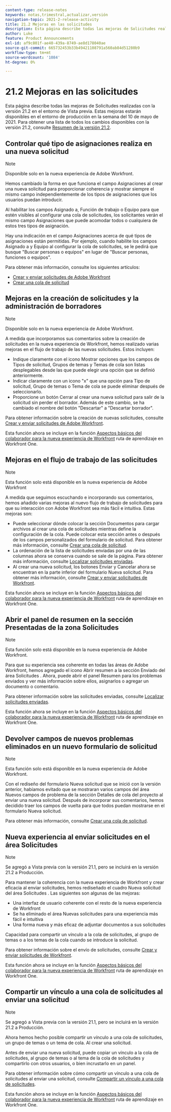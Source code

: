 ```yaml
---
content-type: release-notes
keywords: notas,trimestral,actualizar,versión
navigation-topic: 2021-2-release-activity
title: 21.2 Mejoras en las solicitudes
description: Esta página describe todas las mejoras de Solicitudes realizadas con la versión 21.2 en el entorno de Vista previa. Estas mejoras estarán disponibles en el entorno de producción en la semana del 10 de mayo de 2021. Para obtener una lista de todos los cambios disponibles con la versión 21.2, consulte Información general sobre la versión 21.2.
author: Luke
feature: Product Announcements
exl-id: af9c801f-ae40-439a-8749-ae8d178040ae
source-git-commit: 665732453b33b49421108791a560ab84d51280b9
workflow-type: tm+mt
source-wordcount: '1084'
ht-degree: 0%

---
```


# 21.2 Mejoras en las solicitudes

Esta página describe todas las mejoras de Solicitudes realizadas con la versión 21.2 en el entorno de Vista previa. Estas mejoras estarán disponibles en el entorno de producción en la semana del 10 de mayo de 2021. Para obtener una lista de todos los cambios disponibles con la versión 21.2, consulte [Resumen de la versión 21.2](../../../product-announcements/product-releases/21.2-release-activity/21-2-release-overview.md).

## Controlar qué tipo de asignaciones realiza en una nueva solicitud

>[!NOTE]
>
>Disponible solo en la nueva experiencia de Adobe Workfront.

Hemos cambiado la forma en que funciona el campo Asignaciones al crear una nueva solicitud para proporcionar coherencia y mostrar siempre el mismo campo independientemente de los tipos de asignaciones que los usuarios puedan introducir.

Al habilitar los campos Asignado a, Función de trabajo o Equipo para que estén visibles al configurar una cola de solicitudes, los solicitantes verán el mismo campo Asignaciones que puede acomodar todos o cualquiera de estos tres tipos de asignación.

Hay una indicación en el campo Asignaciones acerca de qué tipos de asignaciones están permitidas. Por ejemplo, cuando habilite los campos Asignado a y Equipo al configurar la cola de solicitudes, se le pedirá que busque &quot;Buscar personas o equipos&quot; en lugar de &quot;Buscar personas, funciones o equipos&quot;.

Para obtener más información, consulte los siguientes artículos:

* [Crear y enviar solicitudes de Adobe Workfront](/help/quicksilver/manage-work/requests/create-requests/create-submit-requests.md)
* [Crear una cola de solicitud](../../../manage-work/requests/create-and-manage-request-queues/create-request-queue.md)

## Mejoras en la creación de solicitudes y la administración de borradores

>[!NOTE]
>
>Disponible solo en la nueva experiencia de Adobe Workfront.

A medida que incorporamos sus comentarios sobre la creación de solicitudes en la nueva experiencia de Workfront, hemos realizado varias mejoras en el flujo de trabajo de las nuevas solicitudes. Estos incluyen:

* Indique claramente con el icono Mostrar opciones que los campos de Tipos de solicitud, Grupos de temas y Temas de cola son listas desplegables desde las que puede elegir una opción que se definió anteriormente.
* Indicar claramente con un icono &quot;x&quot; que una opción para Tipo de solicitud, Grupo de temas o Tema de cola se puede eliminar después de seleccionarlo.
* Proporcione un botón Cerrar al crear una nueva solicitud para salir de la solicitud sin perder el borrador. Además de este cambio, se ha cambiado el nombre del botón &quot;Descartar&quot; a &quot;Descartar borrador&quot;.

Para obtener información sobre la creación de nuevas solicitudes, consulte [Crear y enviar solicitudes de Adobe Workfront](/help/quicksilver/manage-work/requests/create-requests/create-submit-requests.md).

Esta función ahora se incluye en la función [Aspectos básicos del colaborador para la nueva experiencia de Workfront](https://one.workfront.com/s/learningpath1/collaborator-fundamentals-for-the-new-workfront-experience-MCY5AMOQQTGFDVZB4ODS6TXCYE2A) ruta de aprendizaje en Workfront One.

## Mejoras en el flujo de trabajo de las solicitudes

>[!NOTE]
>
>Esta función solo está disponible en la nueva experiencia de Adobe Workfront

A medida que seguimos escuchando e incorporando sus comentarios, hemos añadido varias mejoras al nuevo flujo de trabajo de solicitudes para que su interacción con Adobe Workfront sea más fácil e intuitiva. Estas mejoras son:

* Puede seleccionar dónde colocar la sección Documentos para cargar archivos al crear una cola de solicitudes mientras define la configuración de la cola. Puede colocar esta sección antes o después de los campos personalizados del formulario de solicitud. Para obtener más información, consulte [Crear una cola de solicitud](../../../manage-work/requests/create-and-manage-request-queues/create-request-queue.md).
* La ordenación de la lista de solicitudes enviadas por una de las columnas ahora se conserva cuando se sale de la página. Para obtener más información, consulte [Localizar solicitudes enviadas](../../../manage-work/requests/create-requests/locate-submitted-requests.md).
* Al crear una nueva solicitud, los botones Enviar y Cancelar ahora se encuentran en la parte inferior del formulario Nueva solicitud. Para obtener más información, consulte [Crear y enviar solicitudes de Workfront](/help/quicksilver/manage-work/requests/create-requests/create-submit-requests.md).

Esta función ahora se incluye en la función [Aspectos básicos del colaborador para la nueva experiencia de Workfront](https://one.workfront.com/s/learningpath1/collaborator-fundamentals-for-the-new-workfront-experience-MCY5AMOQQTGFDVZB4ODS6TXCYE2A) ruta de aprendizaje en Workfront One.

## Abrir el panel de resumen en la sección Presentadas de la zona Solicitudes

>[!NOTE]
>
>Esta función solo está disponible en la nueva experiencia de Adobe Workfront.

Para que su experiencia sea coherente en todas las áreas de Adobe Workfront, hemos agregado el icono Abrir resumen a la sección Enviado del área Solicitudes . Ahora, puede abrir el panel Resumen para los problemas enviados y ver más información sobre ellos, asignarlos o agregar un documento o comentario.

Para obtener información sobre las solicitudes enviadas, consulte [Localizar solicitudes enviadas](../../../manage-work/requests/create-requests/locate-submitted-requests.md).

Esta función ahora se incluye en la función [Aspectos básicos del colaborador para la nueva experiencia de Workfront](https://one.workfront.com/s/learningpath1/collaborator-fundamentals-for-the-new-workfront-experience-MCY5AMOQQTGFDVZB4ODS6TXCYE2A) ruta de aprendizaje en Workfront One.

## Devolver campos de nuevos problemas eliminados en un nuevo formulario de solicitud

>[!NOTE]
>
>Esta función solo está disponible en la nueva experiencia de Adobe Workfront.

Con el rediseño del formulario Nueva solicitud que se inició con la versión anterior, habíamos evitado que se mostraran varios campos del área Nuevos campos de problema de la sección Detalles de cola del proyecto al enviar una nueva solicitud. Después de incorporar sus comentarios, hemos decidido traer los campos de vuelta para que todos puedan mostrarse en el formulario Nueva solicitud.

Para obtener más información, consulte [Crear una cola de solicitud](../../../manage-work/requests/create-and-manage-request-queues/create-request-queue.md).

## Nueva experiencia al enviar solicitudes en el área Solicitudes

>[!NOTE]
>
>Se agregó a Vista previa con la versión 21.1, pero se incluirá en la versión 21.2 a Producción.

Para mantener la coherencia con la nueva experiencia de Workfront y crear eficacia al enviar solicitudes, hemos rediseñado el cuadro Nueva solicitud del área Solicitudes . Las siguientes son algunas de las mejoras:

* Una interfaz de usuario coherente con el resto de la nueva experiencia de Workfront
* Se ha eliminado el área Nuevas solicitudes para una experiencia más fácil e intuitiva
* Una forma nueva y más eficaz de adjuntar documentos a sus solicitudes

Capacidad para compartir un vínculo a la cola de solicitudes, al grupo de temas o a los temas de la cola cuando se introduce la solicitud.

Para obtener información sobre el envío de solicitudes, consulte [Crear y enviar solicitudes de Workfront](/help/quicksilver/manage-work/requests/create-requests/create-submit-requests.md).

Esta función ahora se incluye en la función [Aspectos básicos del colaborador para la nueva experiencia de Workfront](https://one.workfront.com/s/learningpath1/collaborator-fundamentals-for-the-new-workfront-experience-MCY5AMOQQTGFDVZB4ODS6TXCYE2A) ruta de aprendizaje en Workfront One.

## Compartir un vínculo a una cola de solicitudes al enviar una solicitud

>[!NOTE]
>
>Se agregó a Vista previa con la versión 21.1, pero se incluirá en la versión 21.2 a Producción.

Ahora hemos hecho posible compartir un vínculo a una cola de solicitudes, un grupo de temas o un tema de cola. Al crear una solicitud.

Antes de enviar una nueva solicitud, puede copiar un vínculo a la cola de solicitudes, al grupo de temas o al tema de la cola de solicitudes y compartirlo con otros usuarios, o bien incrustarlo en un panel.

Para obtener información sobre cómo compartir un vínculo a una cola de solicitudes al enviar una solicitud, consulte [Compartir un vínculo a una cola de solicitudes](../../../manage-work/requests/create-requests/share-link-to-request-queue.md).

Esta función ahora se incluye en la función [Aspectos básicos del colaborador para la nueva experiencia de Workfront](https://one.workfront.com/s/learningpath1/collaborator-fundamentals-for-the-new-workfront-experience-MCY5AMOQQTGFDVZB4ODS6TXCYE2A) ruta de aprendizaje en Workfront One.
